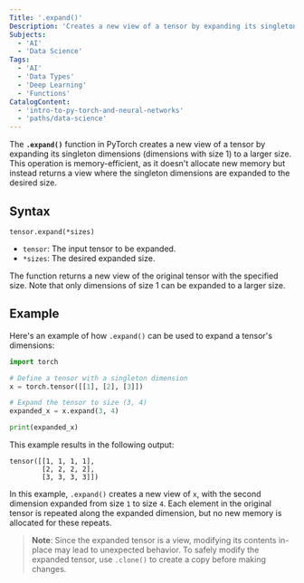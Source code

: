 ```yaml
---
Title: '.expand()'
Description: 'Creates a new view of a tensor by expanding its singleton dimensions to a larger size without allocating new memory.'
Subjects:
  - 'AI'
  - 'Data Science'
Tags:
  - 'AI'
  - 'Data Types'
  - 'Deep Learning'
  - 'Functions'
CatalogContent:
  - 'intro-to-py-torch-and-neural-networks'
  - 'paths/data-science'
---
```


The **`.expand()`** function in PyTorch creates a new view of a tensor by expanding its singleton dimensions (dimensions with size 1) to a larger size. This operation is memory-efficient, as it doesn't allocate new memory but instead returns a view where the singleton dimensions are expanded to the desired size.

## Syntax

```pseudo
tensor.expand(*sizes)
```

- `tensor`: The input tensor to be expanded.
- `*sizes`: The desired expanded size.

The function returns a new view of the original tensor with the specified size. Note that only dimensions of size 1 can be expanded to a larger size.

## Example

Here's an example of how `.expand()` can be used to expand a tensor's dimensions:

```py
import torch

# Define a tensor with a singleton dimension
x = torch.tensor([[1], [2], [3]])

# Expand the tensor to size (3, 4)
expanded_x = x.expand(3, 4)

print(expanded_x)
```

This example results in the following output:

```shell
tensor([[1, 1, 1, 1],
        [2, 2, 2, 2],
        [3, 3, 3, 3]])
```

In this example, `.expand()` creates a new view of `x`, with the second dimension expanded from size `1` to size `4`. Each element in the original tensor is repeated along the expanded dimension, but no new memory is allocated for these repeats.

> **Note**: Since the expanded tensor is a view, modifying its contents in-place may lead to unexpected behavior. To safely modify the expanded tensor, use `.clone()` to create a copy before making changes.
